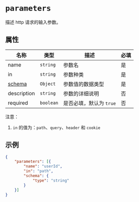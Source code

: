 # `parameters`

描述 http 请求的输入参数。

## 属性

| 名称                  | 类型      | 描述                               | 必填 |
| --------------------- | --------- | ---------------------------------- | ---- |
| name                  | `string`  | 参数名                             | 是   |
| in                    | `string`  | 参数种类                           | 是   |
| [schema](./schema.md) | `Object`  | 参数值的数据类型                   | 是   |
| description           | `string`  | 参数的详细说明                     | 否   |
| required              | `boolean` | 是否必填，默认为 `true`            | 否   |

注意：

1. `in` 的值为：`path`、`query`、`header` 和 `cookie`

## 示例

```json
{
    "parameters": [{
        "name": "userId",
        "in": "path",
        "schema": {
            "type": "string"
        }
    }]
}
```